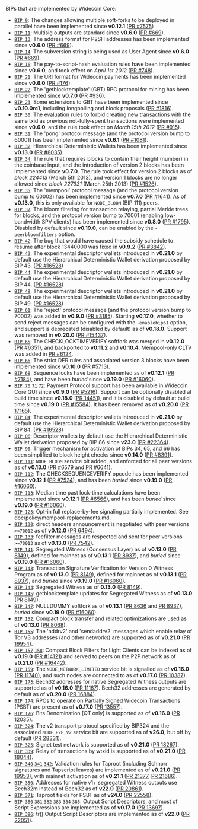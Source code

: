 BIPs that are implemented by Widecoin Core:

* [`BIP 9`](https://github.com/widecoin/bips/blob/master/bip-0009.mediawiki): The changes allowing multiple soft-forks to be deployed in parallel have been implemented since **v0.12.1**  ([PR #7575](https://github.com/widecoin/widecoin/pull/7575))
* [`BIP 11`](https://github.com/widecoin/bips/blob/master/bip-0011.mediawiki): Multisig outputs are standard since **v0.6.0** ([PR #669](https://github.com/widecoin/widecoin/pull/669)).
* [`BIP 13`](https://github.com/widecoin/bips/blob/master/bip-0013.mediawiki): The address format for P2SH addresses has been implemented since **v0.6.0** ([PR #669](https://github.com/widecoin/widecoin/pull/669)).
* [`BIP 14`](https://github.com/widecoin/bips/blob/master/bip-0014.mediawiki): The subversion string is being used as User Agent since **v0.6.0** ([PR #669](https://github.com/widecoin/widecoin/pull/669)).
* [`BIP 16`](https://github.com/widecoin/bips/blob/master/bip-0016.mediawiki): The pay-to-script-hash evaluation rules have been implemented since **v0.6.0**, and took effect on *April 1st 2012* ([PR #748](https://github.com/widecoin/widecoin/pull/748)).
* [`BIP 21`](https://github.com/widecoin/bips/blob/master/bip-0021.mediawiki): The URI format for Widecoin payments has been implemented since **v0.6.0** ([PR #176](https://github.com/widecoin/widecoin/pull/176)).
* [`BIP 22`](https://github.com/widecoin/bips/blob/master/bip-0022.mediawiki): The 'getblocktemplate' (GBT) RPC protocol for mining has been implemented since **v0.7.0** ([PR #936](https://github.com/widecoin/widecoin/pull/936)).
* [`BIP 23`](https://github.com/widecoin/bips/blob/master/bip-0023.mediawiki): Some extensions to GBT have been implemented since **v0.10.0rc1**, including longpolling and block proposals ([PR #1816](https://github.com/widecoin/widecoin/pull/1816)).
* [`BIP 30`](https://github.com/widecoin/bips/blob/master/bip-0030.mediawiki): The evaluation rules to forbid creating new transactions with the same txid as previous not-fully-spent transactions were implemented since **v0.6.0**, and the rule took effect on *March 15th 2012* ([PR #915](https://github.com/widecoin/widecoin/pull/915)).
* [`BIP 31`](https://github.com/widecoin/bips/blob/master/bip-0031.mediawiki): The 'pong' protocol message (and the protocol version bump to 60001) has been implemented since **v0.6.1** ([PR #1081](https://github.com/widecoin/widecoin/pull/1081)).
* [`BIP 32`](https://github.com/widecoin/bips/blob/master/bip-0032.mediawiki): Hierarchical Deterministic Wallets has been implemented since **v0.13.0** ([PR #8035](https://github.com/widecoin/widecoin/pull/8035)).
* [`BIP 34`](https://github.com/widecoin/bips/blob/master/bip-0034.mediawiki): The rule that requires blocks to contain their height (number) in the coinbase input, and the introduction of version 2 blocks has been implemented since **v0.7.0**. The rule took effect for version 2 blocks as of *block 224413* (March 5th 2013), and version 1 blocks are no longer allowed since *block 227931* (March 25th 2013) ([PR #1526](https://github.com/widecoin/widecoin/pull/1526)).
* [`BIP 35`](https://github.com/widecoin/bips/blob/master/bip-0035.mediawiki): The 'mempool' protocol message (and the protocol version bump to 60002) has been implemented since **v0.7.0** ([PR #1641](https://github.com/widecoin/widecoin/pull/1641)). As of **v0.13.0**, this is only available for `NODE_BLOOM` (BIP 111) peers.
* [`BIP 37`](https://github.com/widecoin/bips/blob/master/bip-0037.mediawiki): The bloom filtering for transaction relaying, partial Merkle trees for blocks, and the protocol version bump to 70001 (enabling low-bandwidth SPV clients) has been implemented since **v0.8.0** ([PR #1795](https://github.com/widecoin/widecoin/pull/1795)). Disabled by default since **v0.19.0**, can be enabled by the `-peerbloomfilters` option.
* [`BIP 42`](https://github.com/widecoin/bips/blob/master/bip-0042.mediawiki): The bug that would have caused the subsidy schedule to resume after block 13440000 was fixed in **v0.9.2** ([PR #3842](https://github.com/widecoin/widecoin/pull/3842)).
* [`BIP 43`](https://github.com/widecoin/bips/blob/master/bip-0043.mediawiki): The experimental descriptor wallets introduced in **v0.21.0** by default use the Hierarchical Deterministic Wallet derivation proposed by BIP 43. ([PR #16528](https://github.com/widecoin/widecoin/pull/16528))
* [`BIP 44`](https://github.com/widecoin/bips/blob/master/bip-0044.mediawiki): The experimental descriptor wallets introduced in **v0.21.0** by default use the Hierarchical Deterministic Wallet derivation proposed by BIP 44. ([PR #16528](https://github.com/widecoin/widecoin/pull/16528))
* [`BIP 49`](https://github.com/widecoin/bips/blob/master/bip-0049.mediawiki): The experimental descriptor wallets introduced in **v0.21.0** by default use the Hierarchical Deterministic Wallet derivation proposed by BIP 49. ([PR #16528](https://github.com/widecoin/widecoin/pull/16528))
* [`BIP 61`](https://github.com/widecoin/bips/blob/master/bip-0061.mediawiki): The 'reject' protocol message (and the protocol version bump to 70002) was added in **v0.9.0** ([PR #3185](https://github.com/widecoin/widecoin/pull/3185)). Starting **v0.17.0**, whether to send reject messages can be configured with the `-enablebip61` option, and support is deprecated (disabled by default) as of **v0.18.0**. Support was removed in **v0.20.0** ([PR #15437](https://github.com/widecoin/widecoin/pull/15437)).
* [`BIP 65`](https://github.com/widecoin/bips/blob/master/bip-0065.mediawiki): The CHECKLOCKTIMEVERIFY softfork was merged in **v0.12.0** ([PR #6351](https://github.com/widecoin/widecoin/pull/6351)), and backported to **v0.11.2** and **v0.10.4**. Mempool-only CLTV was added in [PR #6124](https://github.com/widecoin/widecoin/pull/6124).
* [`BIP 66`](https://github.com/widecoin/bips/blob/master/bip-0066.mediawiki): The strict DER rules and associated version 3 blocks have been implemented since **v0.10.0** ([PR #5713](https://github.com/widecoin/widecoin/pull/5713)).
* [`BIP 68`](https://github.com/widecoin/bips/blob/master/bip-0068.mediawiki): Sequence locks have been implemented as of **v0.12.1**  ([PR #7184](https://github.com/widecoin/widecoin/pull/7184)), and have been *buried* since **v0.19.0** ([PR #16060](https://github.com/widecoin/widecoin/pull/16060)).
* [`BIP 70`](https://github.com/widecoin/bips/blob/master/bip-0070.mediawiki) [`71`](https://github.com/widecoin/bips/blob/master/bip-0071.mediawiki) [`72`](https://github.com/widecoin/bips/blob/master/bip-0072.mediawiki):
  Payment Protocol support has been available in Widecoin Core GUI since **v0.9.0** ([PR #5216](https://github.com/widecoin/widecoin/pull/5216)).
  Support can be optionally disabled at build time since **v0.18.0** ([PR 14451](https://github.com/widecoin/widecoin/pull/14451)),
  and it is disabled by default at build time since **v0.19.0** ([PR #15584](https://github.com/widecoin/widecoin/pull/15584)).
  It has been removed as of **v0.20.0** ([PR 17165](https://github.com/widecoin/widecoin/pull/17165)).
* [`BIP 84`](https://github.com/widecoin/bips/blob/master/bip-0084.mediawiki): The experimental descriptor wallets introduced in **v0.21.0** by default use the Hierarchical Deterministic Wallet derivation proposed by BIP 84. ([PR #16528](https://github.com/widecoin/widecoin/pull/16528))
* [`BIP 86`](https://github.com/widecoin/bips/blob/master/bip-0086.mediawiki): Descriptor wallets by default use the Hierarchical Deterministic Wallet derivation proposed by BIP 86 since **v23.0** ([PR #22364](https://github.com/widecoin/widecoin/pull/22364)).
* [`BIP 90`](https://github.com/widecoin/bips/blob/master/bip-0090.mediawiki): Trigger mechanism for activation of BIPs 34, 65, and 66 has been simplified to block height checks since **v0.14.0** ([PR #8391](https://github.com/widecoin/widecoin/pull/8391)).
* [`BIP 111`](https://github.com/widecoin/bips/blob/master/bip-0111.mediawiki): `NODE_BLOOM` service bit added, and enforced for all peer versions as of **v0.13.0** ([PR #6579](https://github.com/widecoin/widecoin/pull/6579) and [PR #6641](https://github.com/widecoin/widecoin/pull/6641)).
* [`BIP 112`](https://github.com/widecoin/bips/blob/master/bip-0112.mediawiki): The CHECKSEQUENCEVERIFY opcode has been implemented since **v0.12.1** ([PR #7524](https://github.com/widecoin/widecoin/pull/7524)), and has been *buried* since **v0.19.0** ([PR #16060](https://github.com/widecoin/widecoin/pull/16060)).
* [`BIP 113`](https://github.com/widecoin/bips/blob/master/bip-0113.mediawiki): Median time past lock-time calculations have been implemented since **v0.12.1** ([PR #6566](https://github.com/widecoin/widecoin/pull/6566)), and has been *buried* since **v0.19.0** ([PR #16060](https://github.com/widecoin/widecoin/pull/16060)).
* [`BIP 125`](https://github.com/widecoin/bips/blob/master/bip-0125.mediawiki): Opt-in full replace-by-fee signaling partially implemented. See doc/policy/mempool-replacements.md.
* [`BIP 130`](https://github.com/widecoin/bips/blob/master/bip-0130.mediawiki): direct headers announcement is negotiated with peer versions `>=70012` as of **v0.12.0** ([PR 6494](https://github.com/widecoin/widecoin/pull/6494)).
* [`BIP 133`](https://github.com/widecoin/bips/blob/master/bip-0133.mediawiki): feefilter messages are respected and sent for peer versions `>=70013` as of **v0.13.0** ([PR 7542](https://github.com/widecoin/widecoin/pull/7542)).
* [`BIP 141`](https://github.com/widecoin/bips/blob/master/bip-0141.mediawiki): Segregated Witness (Consensus Layer) as of **v0.13.0** ([PR 8149](https://github.com/widecoin/widecoin/pull/8149)), defined for mainnet as of **v0.13.1** ([PR 8937](https://github.com/widecoin/widecoin/pull/8937)), and *buried* since **v0.19.0** ([PR #16060](https://github.com/widecoin/widecoin/pull/16060)).
* [`BIP 143`](https://github.com/widecoin/bips/blob/master/bip-0143.mediawiki): Transaction Signature Verification for Version 0 Witness Program as of **v0.13.0** ([PR 8149](https://github.com/widecoin/widecoin/pull/8149)), defined for mainnet as of **v0.13.1** ([PR 8937](https://github.com/widecoin/widecoin/pull/8937)), and *buried* since **v0.19.0** ([PR #16060](https://github.com/widecoin/widecoin/pull/16060)).
* [`BIP 144`](https://github.com/widecoin/bips/blob/master/bip-0144.mediawiki): Segregated Witness as of **0.13.0** ([PR 8149](https://github.com/widecoin/widecoin/pull/8149)).
* [`BIP 145`](https://github.com/widecoin/bips/blob/master/bip-0145.mediawiki): getblocktemplate updates for Segregated Witness as of **v0.13.0** ([PR 8149](https://github.com/widecoin/widecoin/pull/8149)).
* [`BIP 147`](https://github.com/widecoin/bips/blob/master/bip-0147.mediawiki): NULLDUMMY softfork as of **v0.13.1** ([PR 8636](https://github.com/widecoin/widecoin/pull/8636) and [PR 8937](https://github.com/widecoin/widecoin/pull/8937)), *buried* since **v0.19.0** ([PR #16060](https://github.com/widecoin/widecoin/pull/16060)).
* [`BIP 152`](https://github.com/widecoin/bips/blob/master/bip-0152.mediawiki): Compact block transfer and related optimizations are used as of **v0.13.0** ([PR 8068](https://github.com/widecoin/widecoin/pull/8068)).
* [`BIP 155`](https://github.com/widecoin/bips/blob/master/bip-0155.mediawiki): The 'addrv2' and 'sendaddrv2' messages which enable relay of Tor V3 addresses (and other networks) are supported as of **v0.21.0** ([PR 19954](https://github.com/widecoin/widecoin/pull/19954)).
* [`BIP 157`](https://github.com/widecoin/bips/blob/master/bip-0157.mediawiki)
  [`158`](https://github.com/widecoin/bips/blob/master/bip-0158.mediawiki): Compact Block Filters for Light Clients can be indexed as of **v0.19.0** ([PR #14121](https://github.com/widecoin/widecoin/pull/14121)) and served to peers on the P2P network as of **v0.21.0** ([PR #16442](https://github.com/widecoin/widecoin/pull/16442)).
* [`BIP 159`](https://github.com/widecoin/bips/blob/master/bip-0159.mediawiki): The `NODE_NETWORK_LIMITED` service bit is signalled as of **v0.16.0** ([PR 11740](https://github.com/widecoin/widecoin/pull/11740)), and such nodes are connected to as of **v0.17.0** ([PR 10387](https://github.com/widecoin/widecoin/pull/10387)).
* [`BIP 173`](https://github.com/widecoin/bips/blob/master/bip-0173.mediawiki): Bech32 addresses for native Segregated Witness outputs are supported as of **v0.16.0** ([PR 11167](https://github.com/widecoin/widecoin/pull/11167)). Bech32 addresses are generated by default as of **v0.20.0** ([PR 16884](https://github.com/widecoin/widecoin/pull/16884)).
* [`BIP 174`](https://github.com/widecoin/bips/blob/master/bip-0174.mediawiki): RPCs to operate on Partially Signed Widecoin Transactions (PSBT) are present as of **v0.17.0** ([PR 13557](https://github.com/widecoin/widecoin/pull/13557)).
* [`BIP 176`](https://github.com/widecoin/bips/blob/master/bip-0176.mediawiki): Bits Denomination [QT only] is supported as of **v0.16.0** ([PR 12035](https://github.com/widecoin/widecoin/pull/12035)).
* [`BIP 324`](https://github.com/widecoin/bips/blob/master/bip-0324.mediawiki): The v2 transport protocol specified by BIP324 and the associated `NODE_P2P_V2` service bit are supported as of **v26.0**, but off by default ([PR 28331](https://github.com/widecoin/widecoin/pull/28331)).
* [`BIP 325`](https://github.com/widecoin/bips/blob/master/bip-0325.mediawiki): Signet test network is supported as of **v0.21.0** ([PR 18267](https://github.com/widecoin/widecoin/pull/18267)).
* [`BIP 339`](https://github.com/widecoin/bips/blob/master/bip-0339.mediawiki): Relay of transactions by wtxid is supported as of **v0.21.0** ([PR 18044](https://github.com/widecoin/widecoin/pull/18044)).
* [`BIP 340`](https://github.com/widecoin/bips/blob/master/bip-0340.mediawiki)
  [`341`](https://github.com/widecoin/bips/blob/master/bip-0341.mediawiki)
  [`342`](https://github.com/widecoin/bips/blob/master/bip-0342.mediawiki):
  Validation rules for Taproot (including Schnorr signatures and Tapscript
  leaves) are implemented as of **v0.21.0** ([PR 19953](https://github.com/widecoin/widecoin/pull/19953)),
  with mainnet activation as of **v0.21.1** ([PR 21377](https://github.com/widecoin/widecoin/pull/21377),
  [PR 21686](https://github.com/widecoin/widecoin/pull/21686)).
* [`BIP 350`](https://github.com/widecoin/bips/blob/master/bip-0350.mediawiki): Addresses for native v1+ segregated Witness outputs use Bech32m instead of Bech32 as of **v22.0** ([PR 20861](https://github.com/widecoin/widecoin/pull/20861)).
* [`BIP 371`](https://github.com/widecoin/bips/blob/master/bip-0371.mediawiki): Taproot fields for PSBT as of **v24.0** ([PR 22558](https://github.com/widecoin/widecoin/pull/22558)).
* [`BIP 380`](https://github.com/widecoin/bips/blob/master/bip-0380.mediawiki)
  [`381`](https://github.com/widecoin/bips/blob/master/bip-0381.mediawiki)
  [`382`](https://github.com/widecoin/bips/blob/master/bip-0382.mediawiki)
  [`383`](https://github.com/widecoin/bips/blob/master/bip-0383.mediawiki)
  [`384`](https://github.com/widecoin/bips/blob/master/bip-0384.mediawiki)
  [`385`](https://github.com/widecoin/bips/blob/master/bip-0385.mediawiki):
  Output Script Descriptors, and most of Script Expressions are implemented as of **v0.17.0** ([PR 13697](https://github.com/widecoin/widecoin/pull/13697)).
* [`BIP 386`](https://github.com/widecoin/bips/blob/master/bip-0386.mediawiki): tr() Output Script Descriptors are implemented as of **v22.0** ([PR 22051](https://github.com/widecoin/widecoin/pull/22051)).
